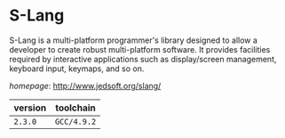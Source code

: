 # S-Lang

S-Lang is a multi-platform programmer's library designed to allow  a developer to create robust multi-platform software. It provides facilities  required by interactive applications such as display/screen management, keyboard  input, keymaps, and so on.

*homepage*: <http://www.jedsoft.org/slang/>

version | toolchain
--------|----------
``2.3.0`` | ``GCC/4.9.2``

